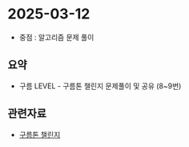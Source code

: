 <!-- 날짜는 YYYY-MM-DD 형식을 지킵니다. (연4자리, 월2자리, 일2자리) -->
# 2025-03-12

* 중점 : 알고리즘 문제 풀이

## 요약
* 구름 LEVEL - 구름톤 챌린지 문제풀이 및 공유 (8~9번)

<!-- 관련자료가 없다면 해당구역은 삭제하셔도 무방합니다. -->
## 관련자료
* [구름톤 챌린지](https://level.goorm.io/l/challenge/goormthon-challenge)